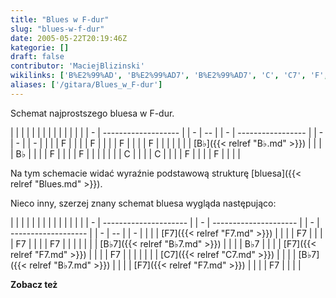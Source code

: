 ```yaml
---
title: "Blues w F-dur"
slug: "blues-w-f-dur"
date: 2005-05-22T20:19:46Z
kategorie: []
draft: false
contributor: 'MaciejBlizinski'
wikilinks: ['B%E2%99%AD', 'B%E2%99%AD7', 'B%E2%99%AD7', 'C', 'C7', 'F', 'F', 'F', 'F7', 'F7', 'F7', 'blues']
aliases: ['/gitara/Blues_w_F-dur']
---
```

Schemat najprostszego bluesa w F-dur.

|   |                     |  |   |    |  |   |                   |  |   |   |  |   |
| - | ------------------- |  | - | -- |  | - | ----------------- |  | - | - |  | - |
| | | F<!-- link nie odnosił się do niczego: 'Blues w F-dur' ('content/książka/Blues_w_F-dur.md') links to 'F' ('content/książka/F.md') and that does not exist -->   |  | | | F  |  | | | F                 |  | | | F |  | | |
| | | [B♭]({{< relref "B♭.md" >}}) |  | | | B♭ |  | | | F<!-- link nie odnosił się do niczego: 'Blues w F-dur' ('content/książka/Blues_w_F-dur.md') links to 'F' ('content/książka/F.md') and that does not exist --> |  | | | F |  | | |
| | | C<!-- link nie odnosił się do niczego: 'Blues w F-dur' ('content/książka/Blues_w_F-dur.md') links to 'C' ('content/książka/C.md') and that does not exist -->   |  | | | C  |  | | | F<!-- link nie odnosił się do niczego: 'Blues w F-dur' ('content/książka/Blues_w_F-dur.md') links to 'F' ('content/książka/F.md') and that does not exist --> |  | | | F |  | | |

Na tym schemacie widać wyraźnie podstawową strukturę
[bluesa]({{< relref "Blues.md" >}}).

Nieco inny, szerzej znany schemat bluesa wygląda następująco:

|   |                       |  |   |                       |  |   |                     |  |   |    |  |   |
| - | --------------------- |  | - | --------------------- |  | - | ------------------- |  | - | -- |  | - |
| | | [F7]({{< relref "F7.md" >}})   |  | | | F7                    |  | | | F7                  |  | | | F7 |  | | |
| | | [B♭7]({{< relref "B♭7.md" >}}) |  | | | B♭7                   |  | | | [F7]({{< relref "F7.md" >}}) |  | | | F7 |  | | |
| | | [C7]({{< relref "C7.md" >}})   |  | | | [B♭7]({{< relref "B♭7.md" >}}) |  | | | [F7]({{< relref "F7.md" >}}) |  | | | F7 |  | | |

**Zobacz też**